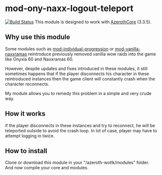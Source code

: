 # mod-ony-naxx-logout-teleport
[![Build Status](https://github.com/valsan-azerty-boi/mod-ony-naxx-logout-teleport/workflows/core-build/badge.svg?branch=master&event=push)](https://github.com/valsan-azerty-boi/mod-ony-naxx-logout-teleport)
This module is designed to work with [AzerothCore](https://www.azerothcore.org/) (3.3.5).

## Why use this module
Some modules such as [mod-individual-progression](https://github.com/ZhengPeiRu21/mod-individual-progression) or [mod-vanilla-naxxramas](https://github.com/sogladev/mod-vanilla-naxxramas) reintroduce previously removed vanilla wow raids into the game like Onyxia 60 and Naxxramas 60.

However, despite updates and fixes introduced in these modules, it still sometimes happens that if the player disconnects his character in these reintroduced instances then the game client will constantly crash when the character reconnects.

My module allows you to remedy this problem in a simple and very crude way.

## How it works
if the player disconnects in these instances and try to reconnect, he will be teleported outside to avoid the crash loop. In lot of case, player may have to attempt logging in twice.

## How to install
Clone or download this module in your "/azeroth-wotlk/modules" folder. And now compile your core and modules.
